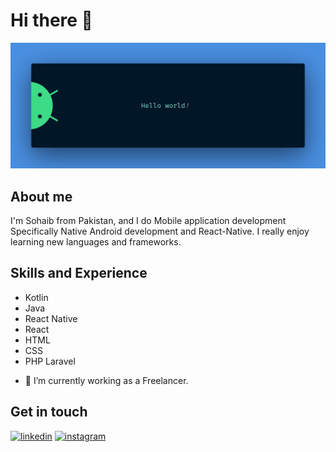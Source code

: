 # Hi there 👋
![Mobile application development](https://github.com/sohaibkhaa/sohaibkhaa/blob/main/banner.png)

## About me
I'm Sohaib from Pakistan, and I do Mobile application development Specifically Native Android development and React-Native. I really enjoy learning new languages and frameworks.

## Skills and Experience

* Kotlin
* Java
* React Native
* React
* HTML
* CSS
* PHP Laravel

- 🔭 I’m currently working as a Freelancer. 

## Get in touch

[<img src='https://img.icons8.com/color/48/000000/linkedin.png' alt='linkedin' height='40'>](https://www.linkedin.com/in/sohaib-khan-android-developer/)  [<img src='https://img.icons8.com/fluency/48/000000/instagram-new.png' alt='instagram' height='40'>](https://www.instagram.com/sohaib_khan112/)  

